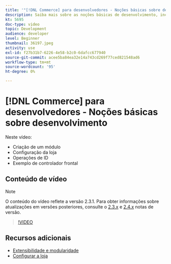 ```yaml
---
title: '"[!DNL Commerce] para desenvolvedores - Noções básicas sobre desenvolvimento"'
description: Saiba mais sobre as noções básicas de desenvolvimento, incluindo a criação de um módulo, a configuração da sua loja, as operações de ID e um exemplo de controlador frontal.
kt: 5695
doc-type: video
topic: Development
audience: developer
level: Beginner
thumbnail: 36197.jpeg
activity: use
exl-id: f27b31b7-6226-4e58-b2c0-6dafcc677940
source-git-commit: acee5ba84ea32e14a743cd269f77ced821548ad6
workflow-type: tm+mt
source-wordcount: '95'
ht-degree: 0%

---
```


# [!DNL Commerce] para desenvolvedores - Noções básicas sobre desenvolvimento

Neste vídeo:

- Criação de um módulo
- Configuração da loja
- Operações de ID
- Exemplo de controlador frontal

## Conteúdo de vídeo

>[!NOTE]
>
>O conteúdo do vídeo reflete a versão 2.3.1. Para obter informações sobre atualizações em versões posteriores, consulte o [ 2.3.x](https://devdocs.magento.com/guides/v2.3/release-notes/bk-release-notes.html) e [2.4.x](https://devdocs.magento.com/guides/v2.4/release-notes/bk-release-notes.html) notas de versão.

>[!VIDEO](https://video.tv.adobe.com/v/36197?quality=12&learn=on)

## Recursos adicionais

- [Extensibilidade e modularidade](https://devdocs.magento.com/guides/v2.4/architecture/extensibility.html)
- [Configurar a loja](https://devdocs.magento.com/cloud/configure/configuration-overview.html)
